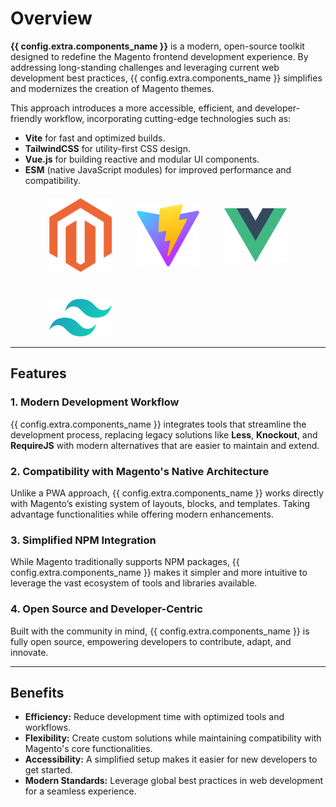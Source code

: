 # Overview

**{{ config.extra.components_name }}** is a modern, open-source toolkit designed to redefine the Magento frontend development experience. By addressing long-standing challenges and leveraging current web development best practices, {{ config.extra.components_name }} simplifies and modernizes the creation of Magento themes. 

This approach introduces a more accessible, efficient, and developer-friendly workflow, incorporating cutting-edge technologies such as:

- **Vite** for fast and optimized builds.
- **TailwindCSS** for utility-first CSS design.
- **Vue.js** for building reactive and modular UI components.
- **ESM** (native JavaScript modules) for improved performance and compatibility.

<div style="display: grid; justify-content: center; grid-template-columns: repeat(auto-fit, minmax(40px, 100px)); gap: 40px; justify-items: center; align-items: center; margin-top: 20px;">
  <a href="https://magento.com" target="_blank" rel="noopener noreferrer">
    <img src="/assets/magento-logo.png" alt="Magento" style="max-width: 100%; height: auto;" />
  </a>
  <a href="https://vitejs.dev" target="_blank" rel="noopener noreferrer">
    <img src="/assets/vite-logo.png" alt="Vite" style="max-width: 100%; height: auto;" />
  </a>
  <a href="https://vuejs.org" target="_blank" rel="noopener noreferrer">
    <img src="/assets/vuejs-logo.png" alt="Vue.js" style="max-width: 100%; height: auto;" />
  </a>
  <a href="https://tailwindcss.com" target="_blank" rel="noopener noreferrer">
    <img src="/assets/tailwind-logo.png" alt="TailwindCSS" style="max-width: 100%; height: auto;" />
  </a>
</div>

---

## Features

### 1. Modern Development Workflow
{{ config.extra.components_name }} integrates tools that streamline the development process, replacing legacy solutions like **Less**, **Knockout**, and **RequireJS** with modern alternatives that are easier to maintain and extend.

### 2. Compatibility with Magento's Native Architecture
Unlike a PWA approach, {{ config.extra.components_name }} works directly with Magento’s existing system of layouts, blocks, and templates. Taking advantage functionalities while offering modern enhancements.

### 3. Simplified NPM Integration
While Magento traditionally supports NPM packages, {{ config.extra.components_name }} makes it simpler and more intuitive to leverage the vast ecosystem of tools and libraries available.

### 4. Open Source and Developer-Centric
Built with the community in mind, {{ config.extra.components_name }} is fully open source, empowering developers to contribute, adapt, and innovate.

---

## Benefits

- **Efficiency:** Reduce development time with optimized tools and workflows.
- **Flexibility:** Create custom solutions while maintaining compatibility with Magento's core functionalities.
- **Accessibility:** A simplified setup makes it easier for new developers to get started.
- **Modern Standards:** Leverage global best practices in web development for a seamless experience.